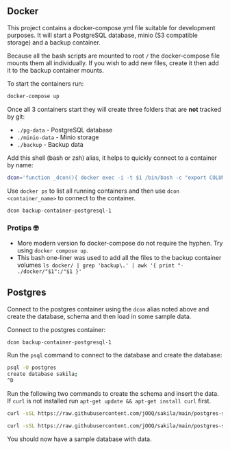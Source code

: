 ## Docker

This project contains a docker-compose.yml file suitable for development purposes. It will start a PostgreSQL database, minio (S3 compatible storage) and a backup container.

Because all the bash scripts are mounted to root `/` the docker-compose file mounts them all individually. If you wish to add new files, create it then add it to the backup container mounts.

To start the containers run:

```bash
docker-compose up
```

Once all 3 containers start they will create three folders that are **not** tracked by git:

- `./pg-data` - PostgreSQL database
- `./minio-data` - Minio storage
- `./backup` - Backup data

Add this shell (bash or zsh) alias, it helps to quickly connect to a container by name:

```bash
dcon='function _dcon(){ docker exec -i -t $1 /bin/bash -c "export COLUMNS=`tput cols`; export LINES=`tput lines`; exec bash"; };_dcon'
```

Use `docker ps` to list all running containers and then use `dcon <container_name>` to connect to the container.

```bash
dcon backup-container-postgresql-1
```

### Protips 🤓

- More modern version fo docker-compose do not require the hyphen. Try using `docker compose up`.
- This bash one-liner was used to add all the files to the backup container volumes `ls docker/ | grep 'backup\.' | awk '{ print "- ./docker/"$1":/"$1 }'`

## Postgres

Connect to the postgres container using the `dcon` alias noted above and create the database, schema and then load in some sample data.

Connect to the postgres container:

```bash
dcon backup-container-postgresql-1
```

Run the `psql` command to connect to the database and create the database:

```bash
psql -U postgres
create database sakila;
^D
```

Run the following two commands to create the schema and insert the data. If `curl` is not installed run `apt-get update && apt-get install curl` first.

```bash
curl -sSL https://raw.githubusercontent.com/jOOQ/sakila/main/postgres-sakila-db/postgres-sakila-schema.sql | psql -U postgres -d sakila;
```

```bash
curl -sSL https://raw.githubusercontent.com/jOOQ/sakila/main/postgres-sakila-db/postgres-sakila-insert-data.sql | psql -U postgres -d sakila;
```

You should now have a sample database with data.
